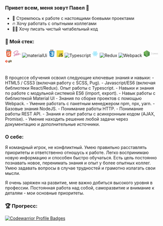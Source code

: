 ### Привет всем, меня зовут Павел 👋

- 🎯 Стремлюсь к работе с настоящими боевыми проектами
- 🔥 Хочу работать с опытными коллегами
- ✍🏻 Хочу писать чистый читабельный код

### 🔨 Мой стек:
<p>
<img src="https://raw.githubusercontent.com/github/explore/80688e429a7d4ef2fca1e82350fe8e3517d3494d/topics/html/html.png" alt="HTML" height="24">
<img src="https://raw.githubusercontent.com/github/explore/80688e429a7d4ef2fca1e82350fe8e3517d3494d/topics/sass/sass.png" alt="Saas" height="24">
  <img src="https://camo.githubusercontent.com/306dedb9426f1d93a981d305a0a18164932ece8dca4d5fd820b1d3c36625b218/68747470733a2f2f6d75692e636f6d2f7374617469632f6c6f676f2e737667" alt="materialUi" height="24">
<img src="https://raw.githubusercontent.com/github/explore/80688e429a7d4ef2fca1e82350fe8e3517d3494d/topics/css/css.png" alt="CSS" height="24" >
<img src="https://raw.githubusercontent.com/github/explore/80688e429a7d4ef2fca1e82350fe8e3517d3494d/topics/javascript/javascript.png" alt="Javascript" height="22">
  <img src="https://cdn-icons-png.flaticon.com/512/5968/5968381.png" alt="Typescript" height="24">
<img src="https://raw.githubusercontent.com/github/explore/80688e429a7d4ef2fca1e82350fe8e3517d3494d/topics/react/react.png" alt="React" height="22">
<img src="https://upload.wikimedia.org/wikipedia/commons/4/49/Redux.png" alt="Redux" height="22">
  <img src="https://raw.githubusercontent.com/webpack/media/master/logo/icon-square-small.png" alt="Webpack" height="22">
<img src="https://raw.githubusercontent.com/github/explore/80688e429a7d4ef2fca1e82350fe8e3517d3494d/topics/nodejs/nodejs.png" alt="NodeJS" height="22">
<img src="https://raw.githubusercontent.com/github/explore/80688e429a7d4ef2fca1e82350fe8e3517d3494d/topics/express/express.png" alt="Express" height="22">
<img src="https://raw.githubusercontent.com/github/explore/80688e429a7d4ef2fca1e82350fe8e3517d3494d/topics/git/git.png" alt="git" height="22">
</p>
<br />
В процессе обучения освоил следующие ключевые знания и навыки:
- HTML5 / CSS3 (включая работу с SCSS, Pug).
- Javascript/ES6 (включая библиотеки React/Redux). Опыт работы с Typescript.
- Навыки и знания по работе с модульной системой ES6 (import, export).
- Навык работы с библиотекой Material UI
- Знания по сборке проектов с помощью Webpack.
- Умение работать с пакетным менеджером npm, npx, yarn.
- Базовые знания NodeJS.
- Понимание работы HTTP.
- Понимание работы REST API.
- Знания и опыт работы с асинхронным кодом (AJAX, Promise).
- Умение находить решение любой задачи через документацию и дополнительные источники.

### О себе:
Я командный игрок, не конфликтный. Умею правильно расставлять приоритеты и ответственно отношусь к работе. Легко воспринимаю новую информацию и способен быстро обучаться. Есть цель постоянно познавать новое, перенимать знания и опыт у более опытных коллег. Умею задавать вопросы в случае трудностей и грамотно излагать свои мысли.

Я очень заряжен на развитие, мне важно добиться высокого уровня в профессии. Постоянная работа над собой, саморазвитие и внимание к деталям - мои основные приоритеты.

### :trophy: Прогресс:
[![Codewarrior Profile Badges](https://www.codewars.com/users/Xroniks/badges/large)](https://www.codewars.com/users/Xroniks)




